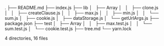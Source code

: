 .
├── README.md
├── index.js
├── lib
│   ├── Array
│   │   ├── clone.js
│   │   ├── createClause.js
│   │   ├── max.js
│   │   ├── min.js
│   │   └── sum.js
│   ├── cookie.js
│   ├── dataStorage.js
│   └── getUrlArgs.js
├── package.json
├── test
│   ├── Array
│   │   ├── max.test.js
│   │   └── sum.test.js
│   └── cookie.test.js
├── tree.md
└── yarn.lock

4 directories, 16 files
